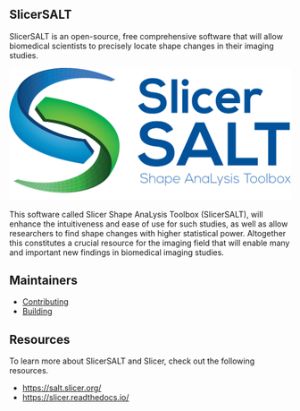 SlicerSALT
----------

SlicerSALT is an open-source, free comprehensive software that will allow biomedical scientists to precisely locate shape changes in their imaging studies.

<p align="center">
  <img src="SlicerSALT.png" alt="SlicerSALT banner" width="512">
</p>

This software called Slicer Shape AnaLysis Toolbox (SlicerSALT), will enhance the intuitiveness and ease of use for such studies, as well as allow researchers to find shape changes with higher statistical power. Altogether this constitutes a crucial resource for the imaging field that will enable many and important new findings in biomedical imaging studies.


## Maintainers

* [Contributing](CONTRIBUTING.md)
* [Building](BUILD.md)


## Resources

To learn more about SlicerSALT and Slicer, check out the following resources.

 - https://salt.slicer.org/
 - https://slicer.readthedocs.io/


